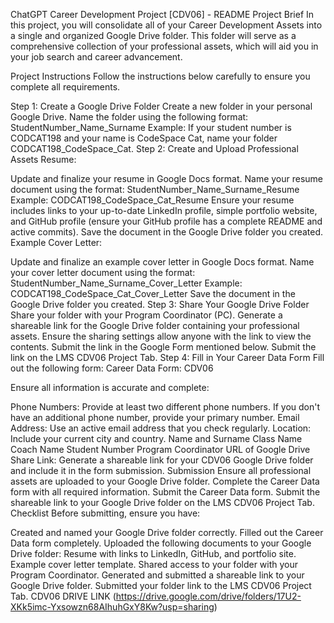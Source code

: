 
ChatGPT
Career Development Project [CDV06] - README
Project Brief
In this project, you will consolidate all of your Career Development Assets into a single and organized Google Drive folder. This folder will serve as a comprehensive collection of your professional assets, which will aid you in your job search and career advancement.

Project Instructions
Follow the instructions below carefully to ensure you complete all requirements.

Step 1: Create a Google Drive Folder
Create a new folder in your personal Google Drive.
Name the folder using the following format: StudentNumber_Name_Surname
Example: If your student number is CODCAT198 and your name is CodeSpace Cat, name your folder CODCAT198_CodeSpace_Cat.
Step 2: Create and Upload Professional Assets
Resume:

Update and finalize your resume in Google Docs format.
Name your resume document using the format: StudentNumber_Name_Surname_Resume
Example: CODCAT198_CodeSpace_Cat_Resume
Ensure your resume includes links to your up-to-date LinkedIn profile, simple portfolio website, and GitHub profile (ensure your GitHub profile has a complete README and active commits).
Save the document in the Google Drive folder you created.
Example Cover Letter:

Update and finalize an example cover letter in Google Docs format.
Name your cover letter document using the format: StudentNumber_Name_Surname_Cover_Letter
Example: CODCAT198_CodeSpace_Cat_Cover_Letter
Save the document in the Google Drive folder you created.
Step 3: Share Your Google Drive Folder
Share your folder with your Program Coordinator (PC).
Generate a shareable link for the Google Drive folder containing your professional assets.
Ensure the sharing settings allow anyone with the link to view the contents.
Submit the link in the Google Form mentioned below.
Submit the link on the LMS CDV06 Project Tab.
Step 4: Fill in Your Career Data Form
Fill out the following form: Career Data Form: CDV06

Ensure all information is accurate and complete:

Phone Numbers: Provide at least two different phone numbers. If you don't have an additional phone number, provide your primary number.
Email Address: Use an active email address that you check regularly.
Location: Include your current city and country.
Name and Surname
Class Name
Coach Name
Student Number
Program Coordinator
URL of Google Drive Share Link: Generate a shareable link for your CDV06 Google Drive folder and include it in the form submission.
Submission
Ensure all professional assets are uploaded to your Google Drive folder.
Complete the Career Data form with all required information.
Submit the Career Data form.
Submit the shareable link to your Google Drive folder on the LMS CDV06 Project Tab.
Checklist
Before submitting, ensure you have:

Created and named your Google Drive folder correctly.
Filled out the Career Data form completely.
Uploaded the following documents to your Google Drive folder:
Resume with links to LinkedIn, GitHub, and portfolio site.
Example cover letter template.
Shared access to your folder with your Program Coordinator.
Generated and submitted a shareable link to your Google Drive folder.
Submitted your folder link to the LMS CDV06 Project Tab.
CDV06 DRIVE LINK
(https://drive.google.com/drive/folders/17U2-XKk5imc-Yxsowzn68AIhuhGxY8Kw?usp=sharing)
